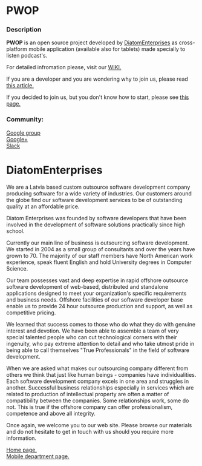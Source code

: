 <h1>PWOP</h1>
<h3>Description</h3>
<b>PWOP</b> is an open source project developed by 
<a href="http://www.diatomenterprises.com">DiatomEnterprises</a> as cross-platform mobile application (available also for tablets) made specially to listen podcast's.

For detailed infromation please, visit our <a href="https://github.com/DiatomEnterprisesOSP/PWOP/wiki/WIKI">WIKI.</a>

If you are a developer and you are wondering why to join us, please read <a href="https://github.com/DiatomEnterprisesOSP/PWOP/wiki/Why-To-Join-Us">this article.</a>

If you decided to join us, but you don't know how to start, please see <a href="https://github.com/DiatomEnterprisesOSP/PWOP/wiki/How-To-Start">this page.</a>
<h3>Community:</h3>
<div><a href="https://groups.google.com/forum/#!forum/pwop">Google group</a></div>
<div><a href="https://plus.google.com/u/3/109933616734471768322/posts">Google+</a></div>
<div><a href="https://pwop.slack.com">Slack</a></div>

<h1>DiatomEnterprises</h1>

We are a Latvia based custom outsource software development company producing software for a wide variety of industries. Our customers around the globe find our software development services to be of outstanding quality at an affordable price.

Diatom Enterprises was founded by software developers that have been involved in the development of software solutions practically since high school.

Currently our main line of business is outsourcing software development. We started in 2004 as a small group of consultants and over the years have grown to 70. The majority of our staff members have North American work experience, speak fluent English and hold University degrees in Computer Science.

Our team possesses vast and deep expertise in rapid offshore outsource software development of web-based, distributed and standalone applications designed to meet your organization's specific requirements and business needs. Offshore facilities of our software developer base enable us to provide 24 hour outsource production and support, as well as competitive pricing.

We learned that success comes to those who do what they do with genuine interest and devotion. We have been able to assemble a team of very special talented people who can cut technological corners with their ingenuity, who pay extreme attention to detail and who take utmost pride in being able to call themselves "True Professionals" in the field of software development.

When we are asked what makes our outsourcing company different from others we think that just like human beings - companies have individualities. Each software development company excels in one area and struggles in another. Successful business relationships especially in services which are related to production of intellectual property are often a matter of compatibility between the companies. Some relationships work, some do not. This is true if the offshore company can offer professionalism, competence and above all integrity.

Once again, we welcome you to our web site. Please browse our materials and do not hesitate to get in touch with us should you require more information.
 
<div><a href="https://www.diatomenterprises.com">Home page.</a></div>
<div><a href="https://www.diatommobile.com">Mobile department page.</a></div>



